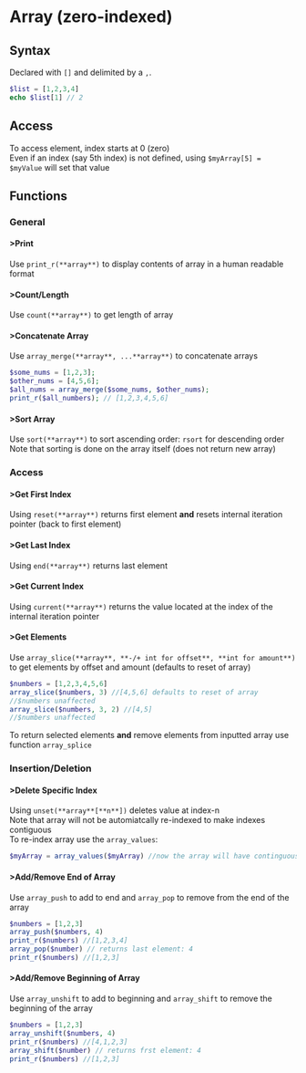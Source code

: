 # Array (zero-indexed)

## Syntax
Declared with `[]` and delimited by a `,`. </br> 
```php
$list = [1,2,3,4]
echo $list[1] // 2
```

## Access
To access element, index starts at 0 (zero) </br>
Even if an index (say 5th index) is not defined, using `$myArray[5] = $myValue` will set that value  

## Functions

### General

#### >Print
Use `print_r(**array**)` to display contents of array in a human readable format

#### >Count/Length
Use `count(**array**)` to get length of array

#### >Concatenate Array
Use `array_merge(**array**, ...**array**)` to concatenate arrays
```php
$some_nums = [1,2,3];
$other_nums = [4,5,6];
$all_nums = array_merge($some_nums, $other_nums);
print_r($all_numbers); // [1,2,3,4,5,6]
```

#### >Sort Array
Use `sort(**array**)` to sort ascending order: `rsort` for descending order </br>
Note that sorting is done on the array itself (does not return new array)

### Access

#### >Get First Index
Using `reset(**array**)` returns first element **and** resets internal iteration pointer (back to first element) </br>

#### >Get Last Index
Using `end(**array**)` returns last element

#### >Get Current Index
Using `current(**array**)` returns the value located at the index of the internal iteration pointer 

#### >Get Elements
Use `array_slice(**array**, **-/+ int for offset**, **int for amount**)` to get elements by offset and amount (defaults to reset of array) </br>
```php
$numbers = [1,2,3,4,5,6]
array_slice($numbers, 3) //[4,5,6] defaults to reset of array
//$numbers unaffected 
array_slice($numbers, 3, 2) //[4,5]
//$numbers unaffected
```
To return selected elements **and** remove elements from inputted array use function `array_splice` 

### Insertion/Deletion

#### >Delete Specific Index
Using `unset(**array**[**n**])` deletes value at index-n </br>
Note that array will not be automiatcally re-indexed to make indexes contiguous </br>
To re-index array use the `array_values`:
```php
$myArray = array_values($myArray) //now the array will have continguous indexes
```

#### >Add/Remove End of Array
Use `array_push` to add to end and `array_pop` to remove from the end of the array
```php
$numbers = [1,2,3]
array_push($numbers, 4)
print_r($numbers) //[1,2,3,4]
array_pop($number) // returns last element: 4
print_r($numbers) //[1,2,3]
```

#### >Add/Remove Beginning of Array
Use `array_unshift` to add to beginning and `array_shift` to remove the beginning of the array
```php
$numbers = [1,2,3]
array_unshift($numbers, 4)
print_r($numbers) //[4,1,2,3]
array_shift($number) // returns frst element: 4
print_r($numbers) //[1,2,3]
```



